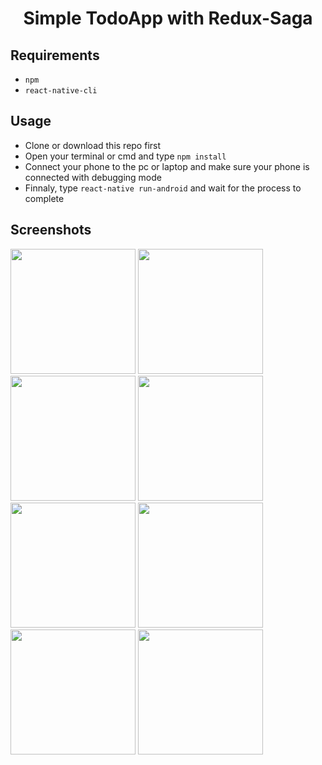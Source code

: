 <h1 align="center">Simple TodoApp with Redux-Saga</h1>

## Requirements

- `npm`
- `react-native-cli`

## Usage

- Clone or download this repo first
- Open your terminal or cmd and type `npm install`
- Connect your phone to the pc or laptop and make sure your phone is connected with debugging mode
- Finnaly, type `react-native run-android` and wait for the process to complete

## Screenshots

<div style={flex-direction:row}>
    <img src="https://imgur.com/j3AiBSa.png" width=200/>
    <img src="https://imgur.com/urBXFYW.png" width=200/>
    <img src="https://imgur.com/rkPMVQ8.png" width=200/>
    <img src="https://imgur.com/oIIQu5O.png" width=200/>
    <img src="https://imgur.com/SmlrKOy.png" width=200/>
    <img src="https://imgur.com/AXW1F9S.png" width=200/>
    <img src="https://imgur.com/f4gxvWr.png" width=200/>
    <img src="https://imgur.com/EG9lQzR.png" width=200/>
</div>